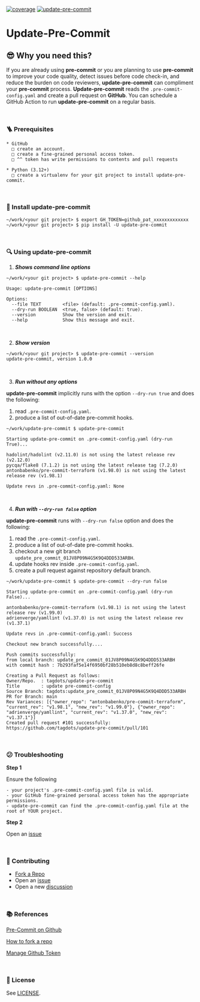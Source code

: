 [![coverage](https://github.com/tagdots-dev/public201/actions/workflows/cron-coverage.yaml/badge.svg)](https://github.com/tagdots-dev/public201/actions/workflows/cron-coverage.yaml) [![update-pre-commit](https://github.com/tagdots-dev/public201/actions/workflows/cron-update-pre-commit.yaml/badge.svg)](https://github.com/tagdots-dev/public201/actions/workflows/cron-update-pre-commit.yaml)

# Update-Pre-Commit

## 😎 Why you need this?
If you are already using **pre-commit** or you are planning to use **pre-commit** to improve your code quality, detect issues before code check-in, and reduce the burden on code reviewers, **update-pre-commit** can compliment your **pre-commit** process.  **Update-pre-commit** reads the `.pre-commit-config.yaml` and create a pull request on **GitHub**.  You can schedule a GitHub Action to run **update-pre-commit** on a regular basis.

<br>

### 🪜 Prerequisites
```
* GitHub
  □ create an account.
  □ create a fine-grained personal access token.
  □ ^^ token has write permissions to contents and pull requests

* Python (3.12+)
  □ create a virtualenv for your git project to install update-pre-commit.
```

<br>

### 🔆 Install update-pre-commit
```
~/work/<your git project> $ export GH_TOKEN=github_pat_xxxxxxxxxxxxx
~/work/<your git project> $ pip install -U update-pre-commit
```

<br>

### 🔍 Using update-pre-commit
1. _**Shows command line options**_
```
~/work/<your git project> $ update-pre-commit --help

Usage: update-pre-commit [OPTIONS]

Options:
  --file TEXT        <file> (default: .pre-commit-config.yaml).
  --dry-run BOOLEAN  <true, false> (default: true).
  --version          Show the version and exit.
  --help             Show this message and exit.
```

<br>

2. _**Show version**_
```
~/work/<your git project> $ update-pre-commit --version
update-pre-commit, version 1.0.0
```

<br>

3. _**Run without any options**_

**update-pre-commit** implicitly runs with the option `--dry-run true` and does the following:
1. read `.pre-commit-config.yaml`.
1. produce a list of out-of-date pre-commit hooks.

```
~/work/update-pre-commit $ update-pre-commit

Starting update-pre-commit on .pre-commit-config.yaml (dry-run True)...

hadolint/hadolint (v2.11.0) is not using the latest release rev (v2.12.0)
pycqa/flake8 (7.1.2) is not using the latest release tag (7.2.0)
antonbabenko/pre-commit-terraform (v1.98.0) is not using the latest release rev (v1.98.1)

Update revs in .pre-commit-config.yaml: None
```

<br>

4. _**Run with `--dry-run false` option**_

**update-pre-commit** runs with `--dry-run false` option and does the following:
1. read the `.pre-commit-config.yaml`.
1. produce a list of out-of-date pre-commit hooks.
1. checkout a new git branch `update_pre_commit_01JV8P09N4G5K9Q4DDD533ARBH`.
1. update hooks rev inside `.pre-commit-config.yaml`.
1. create a pull request against repository default branch.

```
~/work/update-pre-commit $ update-pre-commit --dry-run false

Starting update-pre-commit on .pre-commit-config.yaml (dry-run False)...

antonbabenko/pre-commit-terraform (v1.98.1) is not using the latest release rev (v1.99.0)
adrienverge/yamllint (v1.37.0) is not using the latest release rev (v1.37.1)

Update revs in .pre-commit-config.yaml: Success

Checkout new branch successfully....

Push commits successfully:
from local branch: update_pre_commit_01JV8P09N4G5K9Q4DDD533ARBH
with commit hash : 7b293faf5e14f6950bf28b510eb8d8c8beff26fe

Creating a Pull Request as follows:
Owner/Repo.  : tagdots/update-pre-commit
Title        : update pre-commit-config
Source Branch: tagdots:update_pre_commit_01JV8P09N4G5K9Q4DDD533ARBH
PR for Branch: main
Rev Variances: [{"owner_repo": "antonbabenko/pre-commit-terraform", "current_rev": "v1.98.1", "new_rev": "v1.99.0"}, {"owner_repo": "adrienverge/yamllint", "current_rev": "v1.37.0", "new_rev": "v1.37.1"}]
Created pull request #101 successfully: https://github.com/tagdots/update-pre-commit/pull/101
```

<br>

### 😕  Troubleshooting

**Step 1**

Ensure the following
```
- your project's .pre-commit-config.yaml file is valid.
- your GitHub fine-grained personal access token has the appropriate permissions.
- update-pre-commit can find the .pre-commit-config.yaml file at the root of YOUR project.
```

**Step 2**

Open an [issue][issues]


<br>

### 🙏  Contributing

- [Fork a Repo][fork-a-repository]
- Open an [issue][issues]
- Open a new [discussion][discussions]

<br>

### 📚 References

[Pre-Commit on Github](https://github.com/pre-commit/pre-commit-hooks)

[How to fork a repo](https://docs.github.com/en/pull-requests/collaborating-with-pull-requests/working-with-forks/fork-a-repo)

[Manage Github Token](https://docs.github.com/en/authentication/keeping-your-account-and-data-secure/managing-your-personal-access-tokens)

<br>

### 📖 License

See [LICENSE](LICENSE).

[discussions]: https://github.com/tagdots/update-pre-commit/discussions
[fork-a-repository]: https://docs.github.com/en/pull-requests/collaborating-with-pull-requests/working-with-forks/fork-a-repo
[issues]: https://github.com/tagdots/update-pre-commit/issues
